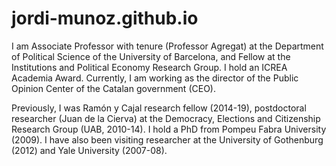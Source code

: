 # jordi-munoz.github.io

I am Associate Professor with tenure (Professor Agregat) at the Department of Political Science of the University of Barcelona, and Fellow at the Institutions and Political Economy Research Group. I hold an ICREA Academia Award. Currently, I am working as the director of the Public Opinion Center of the Catalan government (CEO).

Previously, I was  Ramón y Cajal research fellow (2014-19), postdoctoral researcher (Juan de la Cierva) at the Democracy, Elections and Citizenship Research Group (UAB, 2010-14). I hold a PhD from  Pompeu Fabra University (2009). I have also been visiting researcher at the University of Gothenburg (2012) and Yale University (2007-08).

